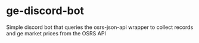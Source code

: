 # ge-discord-bot

Simple discord bot that queries the osrs-json-api wrapper to collect records and ge market prices from the OSRS API
